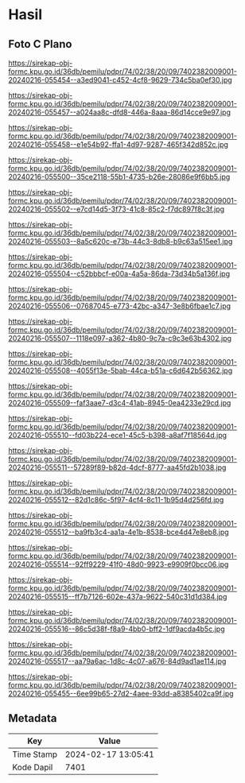# Hasil

## Foto C Plano

https://sirekap-obj-formc.kpu.go.id/36db/pemilu/pdpr/74/02/38/20/09/7402382009001-20240216-055454--a3ed9041-c452-4cf8-9629-734c5ba0ef30.jpg

https://sirekap-obj-formc.kpu.go.id/36db/pemilu/pdpr/74/02/38/20/09/7402382009001-20240216-055457--a024aa8c-dfd8-446a-8aaa-86d14cce9e97.jpg

https://sirekap-obj-formc.kpu.go.id/36db/pemilu/pdpr/74/02/38/20/09/7402382009001-20240216-055458--e1e54b92-ffa1-4d97-9287-465f342d852c.jpg

https://sirekap-obj-formc.kpu.go.id/36db/pemilu/pdpr/74/02/38/20/09/7402382009001-20240216-055500--35ce2118-55b1-4735-b26e-28086e9f6bb5.jpg

https://sirekap-obj-formc.kpu.go.id/36db/pemilu/pdpr/74/02/38/20/09/7402382009001-20240216-055502--e7cd14d5-3f73-41c8-85c2-f7dc897f8c3f.jpg

https://sirekap-obj-formc.kpu.go.id/36db/pemilu/pdpr/74/02/38/20/09/7402382009001-20240216-055503--8a5c620c-e73b-44c3-8db8-b9c63a515ee1.jpg

https://sirekap-obj-formc.kpu.go.id/36db/pemilu/pdpr/74/02/38/20/09/7402382009001-20240216-055504--c52bbbcf-e00a-4a5a-86da-73d34b5a136f.jpg

https://sirekap-obj-formc.kpu.go.id/36db/pemilu/pdpr/74/02/38/20/09/7402382009001-20240216-055506--07687045-e773-42bc-a347-3e8b6fbae1c7.jpg

https://sirekap-obj-formc.kpu.go.id/36db/pemilu/pdpr/74/02/38/20/09/7402382009001-20240216-055507--1118e097-a362-4b80-9c7a-c9c3e63b4302.jpg

https://sirekap-obj-formc.kpu.go.id/36db/pemilu/pdpr/74/02/38/20/09/7402382009001-20240216-055508--4055f13e-5bab-44ca-b51a-c6d642b56362.jpg

https://sirekap-obj-formc.kpu.go.id/36db/pemilu/pdpr/74/02/38/20/09/7402382009001-20240216-055509--faf3aae7-d3c4-41ab-8945-0ea4233e29cd.jpg

https://sirekap-obj-formc.kpu.go.id/36db/pemilu/pdpr/74/02/38/20/09/7402382009001-20240216-055510--fd03b224-ece1-45c5-b398-a8af7f18564d.jpg

https://sirekap-obj-formc.kpu.go.id/36db/pemilu/pdpr/74/02/38/20/09/7402382009001-20240216-055511--57289f89-b82d-4dcf-8777-aa45fd2b1038.jpg

https://sirekap-obj-formc.kpu.go.id/36db/pemilu/pdpr/74/02/38/20/09/7402382009001-20240216-055512--82d1c86c-5f97-4cf4-8c11-1b95d4d256fd.jpg

https://sirekap-obj-formc.kpu.go.id/36db/pemilu/pdpr/74/02/38/20/09/7402382009001-20240216-055512--ba9fb3c4-aa1a-4e1b-8538-bce4d47e8eb8.jpg

https://sirekap-obj-formc.kpu.go.id/36db/pemilu/pdpr/74/02/38/20/09/7402382009001-20240216-055514--92ff9229-41f0-48d0-9923-e9909f0bcc06.jpg

https://sirekap-obj-formc.kpu.go.id/36db/pemilu/pdpr/74/02/38/20/09/7402382009001-20240216-055515--ff7b7126-602e-437a-9622-540c31d1d384.jpg

https://sirekap-obj-formc.kpu.go.id/36db/pemilu/pdpr/74/02/38/20/09/7402382009001-20240216-055516--86c5d38f-f8a9-4bb0-bff2-1df9acda4b5c.jpg

https://sirekap-obj-formc.kpu.go.id/36db/pemilu/pdpr/74/02/38/20/09/7402382009001-20240216-055517--aa79a6ac-1d8c-4c07-a676-84d9ad1ae114.jpg

https://sirekap-obj-formc.kpu.go.id/36db/pemilu/pdpr/74/02/38/20/09/7402382009001-20240216-055455--6ee99b65-27d2-4aee-93dd-a8385402ca9f.jpg


## Metadata

| Key        | Value               |
| ---------- | ------------------- |
| Time Stamp | 2024-02-17 13:05:41 |
| Kode Dapil | 7401                |



